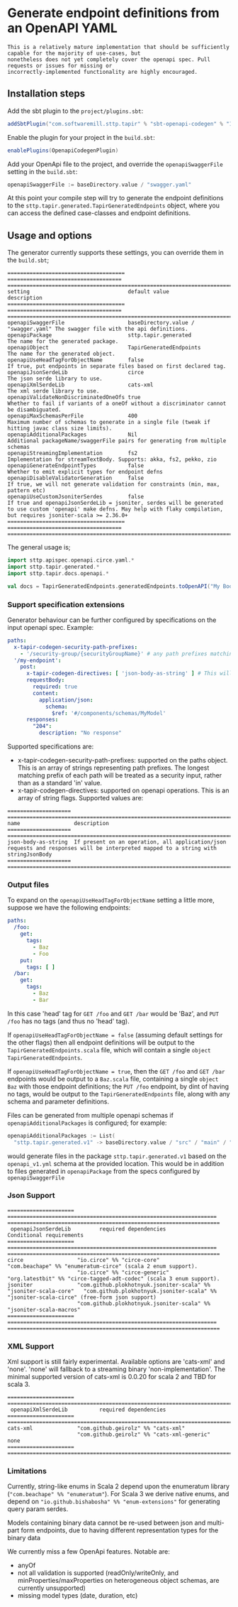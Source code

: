 # Generate endpoint definitions from an OpenAPI YAML

```{note}
This is a relatively mature implementation that should be sufficiently capable for the majority of use-cases, but
nonetheless does not yet completely cover the openapi spec. Pull requests or issues for missing or
incorrectly-implemented functionality are highly encouraged.
```

## Installation steps

Add the sbt plugin to the `project/plugins.sbt`:

```scala
addSbtPlugin("com.softwaremill.sttp.tapir" % "sbt-openapi-codegen" % "1.11.34")
```

Enable the plugin for your project in the `build.sbt`:

```scala
enablePlugins(OpenapiCodegenPlugin)
```

Add your OpenApi file to the project, and override the `openapiSwaggerFile` setting in the `build.sbt`:

```scala
openapiSwaggerFile := baseDirectory.value / "swagger.yaml"
```

At this point your compile step will try to generate the endpoint definitions
to the `sttp.tapir.generated.TapirGeneratedEndpoints` object, where you can access the
defined case-classes and endpoint definitions.

## Usage and options

The generator currently supports these settings, you can override them in the `build.sbt`;

```{eval-rst}
===================================== ==================================== ==================================================================================================
setting                               default value                        description
===================================== ==================================== ==================================================================================================
openapiSwaggerFile                    baseDirectory.value / "swagger.yaml" The swagger file with the api definitions.
openapiPackage                        sttp.tapir.generated                 The name for the generated package.
openapiObject                         TapirGeneratedEndpoints              The name for the generated object.
openapiUseHeadTagForObjectName        false                                If true, put endpoints in separate files based on first declared tag.
openapiJsonSerdeLib                   circe                                The json serde library to use.
openapiXmlSerdeLib                    cats-xml                             The xml serde library to use.
openapiValidateNonDiscriminatedOneOfs true                                 Whether to fail if variants of a oneOf without a discriminator cannot be disambiguated.
openapiMaxSchemasPerFile              400                                  Maximum number of schemas to generate in a single file (tweak if hitting javac class size limits).
openapiAdditionalPackages             Nil                                  Additional packageName/swaggerFile pairs for generating from multiple schemas 
openapiStreamingImplementation        fs2                                  Implementation for streamTextBody. Supports: akka, fs2, pekko, zio
openapiGenerateEndpointTypes          false                                Whether to emit explicit types for endpoint defns
openapiDisableValidatorGeneration     false                                If true, we will not generate validation for constraints (min, max, pattern etc)
openapiUseCustomJsoniterSerdes        false                                If true and openapiJsonSerdeLib = jsoniter, serdes will be generated to use custom 'openapi' make defns. May help with flaky compilation, but requires jsoniter-scala >= 2.36.0+
===================================== ==================================== ==================================================================================================
```

The general usage is;

```scala
import sttp.apispec.openapi.circe.yaml.*
import sttp.tapir.generated.*
import sttp.tapir.docs.openapi.*

val docs = TapirGeneratedEndpoints.generatedEndpoints.toOpenAPI("My Bookshop", "1.0")
```

### Support specification extensions

Generator behaviour can be further configured by specifications on the input openapi spec. Example:

```yaml
paths:
  x-tapir-codegen-security-path-prefixes:
    - '/security-group/{securityGroupName}' # any path prefixes matching this pattern will be considered 'securityIn' 
  '/my-endpoint':
    post:
      x-tapir-codegen-directives: [ 'json-body-as-string' ] # This will customise what the codegen generates for this endpoint
      requestBody:
        required: true
        content:
          application/json:
            schema:
              $ref: '#/components/schemas/MyModel'
      responses:
        "204":
          description: "No response"
```

Supported specifications are:

- x-tapir-codegen-security-path-prefixes: supported on the paths object. This is an array of strings representing path
  prefixes. The longest matching prefix of each path will be treated as a security input, rather than as a standard 'in'
  value.
- x-tapir-codegen-directives: supported on openapi operations. This is an array of string flags. Supported values are:

```{eval-rst}
==================== ===================================================================================================================================
name                 description
==================== ===================================================================================================================================
json-body-as-string  If present on an operation, all application/json requests and responses will be interpreted mapped to a string with stringJsonBody
==================== ===================================================================================================================================
```

### Output files

To expand on the `openapiUseHeadTagForObjectName` setting a little more, suppose we have the following endpoints:

```yaml
paths:
  /foo:
    get:
      tags:
        - Baz
        - Foo
    put:
      tags: [ ]
  /bar:
    get:
      tags:
        - Baz
        - Bar
```

In this case 'head' tag for `GET /foo` and `GET /bar` would be 'Baz', and `PUT /foo` has no tags (and thus no 'head'
tag).

If `openapiUseHeadTagForObjectName = false` (assuming default settings for the other flags) then all endpoint
definitions
will be output to the `TapirGeneratedEndpoints.scala` file, which will contain a
single `object TapirGeneratedEndpoints`.

If `openapiUseHeadTagForObjectName = true`, then the  `GET /foo` and `GET /bar` endpoints would be output to a
`Baz.scala` file, containing a single `object Baz` with those endpoint definitions; the `PUT /foo` endpoint, by dint of
having no tags, would be output to the `TapirGeneratedEndpoints` file, along with any schema and parameter definitions.

Files can be generated from multiple openapi schemas if `openapiAdditionalPackages` is configured; for example:

```scala
openapiAdditionalPackages := List(
  "sttp.tapir.generated.v1" -> baseDirectory.value / "src" / "main" / "resources" / "openapi_v1.yml")
```

would generate files in the package `sttp.tapir.generated.v1` based on the `openapi_v1.yml` schema at the provided
location. This would be in addition to files generated in `openapiPackage` from the specs configured by
`openapiSwaggerFile`

### Json Support

```{eval-rst}
===================== ================================================================== ===================================================================
 openapiJsonSerdeLib         required dependencies                                       Conditional requirements
===================== ================================================================== ===================================================================
circe                 "io.circe" %% "circe-core"                                         "com.beachape" %% "enumeratum-circe" (scala 2 enum support).
                      "io.circe" %% "circe-generic"                                      "org.latestbit" %% "circe-tagged-adt-codec" (scala 3 enum support).
jsoniter              "com.github.plokhotnyuk.jsoniter-scala" %% "jsoniter-scala-core"   "com.github.plokhotnyuk.jsoniter-scala" %% "jsoniter-scala-circe" (free-form json support)
                      "com.github.plokhotnyuk.jsoniter-scala" %% "jsoniter-scala-macros"
===================== ================================================================== ===================================================================
```

### XML Support

Xml support is still fairly experimental. Available options are 'cats-xml' and 'none'. 'none' will fallback to a
streaming binary 'non-implementation'. The minimal supported version of cats-xml is 0.0.20 for scala 2 and TBD for
scala 3.

```{eval-rst}
===================== ========================================================================================
 openapiXmlSerdeLib          required dependencies
===================== ========================================================================================
cats-xml              "com.github.geirolz" %% "cats-xml"
                      "com.github.geirolz" %% "cats-xml-generic"
none
===================== ========================================================================================
```

### Limitations

Currently, string-like enums in Scala 2 depend upon the enumeratum library (`"com.beachape" %% "enumeratum"`).
For Scala 3 we derive native enums, and depend on `"io.github.bishabosha" %% "enum-extensions"` for generating query
param serdes.

Models containing binary data cannot be re-used between json and multi-part form endpoints, due to having different
representation types for the binary data

We currently miss a few OpenApi features. Notable are:

- anyOf
- not all validation is supported (readOnly/writeOnly, and minProperties/maxProperties on heterogeneous object schemas,
  are currently unsupported)
- missing model types (date, duration, etc)

